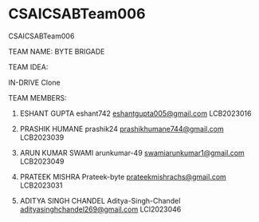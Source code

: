# CSAICSABTeam006
CSAICSABTeam006


TEAM NAME: BYTE BRIGADE 


TEAM IDEA:

IN-DRIVE Clone

TEAM MEMBERS: 

1. ESHANT GUPTA eshant742 eshantgupta005@gmail.com LCB2023016

2. PRASHIK HUMANE prashik24 prashikhumane744@gmail.com LCB2023039 

3. ARUN KUMAR SWAMI arunkumar-49 swamiarunkumar1@gmail.com LCB2023049

4. PRATEEK MISHRA Prateek-byte prateekmishrachs@gmail.com LCB2023031

5. ADITYA SINGH CHANDEL Aditya-Singh-Chandel
   adityasinghchandel269@gmail.com LCI2023046
